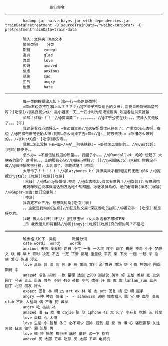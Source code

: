 						运行命令
---------------------------------------------------------------
 			hadoop jar naive-bayes-jar-with-dependencies.jar trainDataPretreatment -D sourceTrainData=/*weibo-corpora*/ -D pretreatmentTrainData=train-data
 			
 			输入：文件夹下8类文本
 		    情感类别	分类	
 		    期待		except
 		    高兴		glad
 		    喜爱		love
 		    惊讶		amazed
 		    焦虑		anxious
 		    悲伤		sad
 		    生气		angry
 		    憎恨		hate
-----------------------------------------------------------------
			每一类的数据输入如下(每一行一条原始微博)
			=皿=右边你不在QQ上么？？？？//@下辈子不饭组合的女纸: 需要自带锅碗瓢盆的呀？[吃惊]//@吴良民少侠: 吴小姐家一天二十四小时为您竭诚服务 欢迎各位前来搅基
			油煎！红烧~！！！//@猫猫英二: 。。。。。。。。//@江宁公安在线:。。。天津人民无敌了。。。[汗]
			我这是看戏心态好么= =右边白富美//@逸安姐姐你已经死了: 严重女DS心态啊，右边 //@死猫甩来甩去晒太阳:我擦…怎么没掉下去=皿=//@r__阿铁铁铁:= =卧槽怎么做到的。。//@JustC超: [吃惊]静安寺。。
			我擦…怎么没掉下去=皿=//@r__阿铁铁铁:= =卧槽怎么做到的。。//@JustC超: [吃惊]静安寺。。
			怎么办= =不相信这栈道的质量。。。我胆子小。。。//@Randall-M: 哈哈 想起了 大峡谷的那个 透明台。。。走的脚真心软//@嫌麻┎幌胫v: []//@米糊8636: @Ke屹 你肯定不敢//@微博搞笑排行榜: 太刺激了，你敢试吗？[吃惊]
			太恐怖了！！！！！！//@lazybones_H: 我擦类我才看到@尼玛无敌 @86 //@妮妮Crystal: [吃惊][吃惊][吃惊]
			[黑线] //@Mandy慢慢慢:神奇 //@水古师太:着实有意思！//@柒音77:有意思哦
			俺妈咪现在没事就溜达到万达吃个甜甜圈、冰激凌神马的，老资老清新[神马][咖啡] //@Super-吉吉:他们没拿阿！
			[神马]
			我肯定不止三斤，想想就忧桑[吃惊][衰]
			。。这就是我缺的[生病]//@朕是陈文森:深夜发吃[生病]//@福安事: [吃惊] 都是好吃的。
			我是 男人么[汗][汗]// @性感玉米 :女人永远看不懂MTF表
			…昂 我表侄儿即将着陆//@菁jingyj:[吃惊][吃惊]真的假的阿？不是吧
------------------------------------------------------------------
			输出格式如下：类别		微博分词
			cate wordi	wordj	 wordk
			anxious 天哪 亲爱的 两日 小忙 一看 一大跳 咋个 翻了 真是 神奇 小小 梦想 文 晓 博 早上 临时 决定 不去 一定 下滑 都是 重量级 平安 亲 下次 一起 一起 米 拖 佛 爱心 传递 浮云
			love 高新 博 澳 高 伟 正 辰 策动 文化 源 贯通 市场 链 引爆 热效应 围观 期待 中
			amazed 准备 研制 一款 量程 达到 2500 测试仪 美帝 好 五倍 羡慕 死 业余 园丁 今天 比上 周五 强些 不到 490 帝都 空气 改善 汗 库 库 库 lanlan_run 业余 园丁 北京 朋友 好么
			expect 回复 林 明 杰 art ok 林 明 杰 art 回复 杨 忠 明 握手
			angry 一种 神奇 情绪 ・ ・ ashowsss 说的 城市猎人 乖 宝 梗 血型 漫画 club 不出 大结局 偶 不看 挖 鼻屎
			angry 吃 核桃 补
			amazed 潘 石 屹 楼 dajie 张 欣 iphone 4s 太 火了 李开复 吃惊 沉 转发
			love 蛋糕 心 太阳
			love 生活 小 智慧 冬日 必不可少 围巾 挖到 超 爱 微 博 心 强烈推荐 关注 男装 日志 做个 潮 流型 男
			love 微 博 搞笑 排行榜 痛经 童鞋 试一下 抱抱
			amazed 灰 太郎 五年 吃惊 灰 太郎 五年 电视机
			









